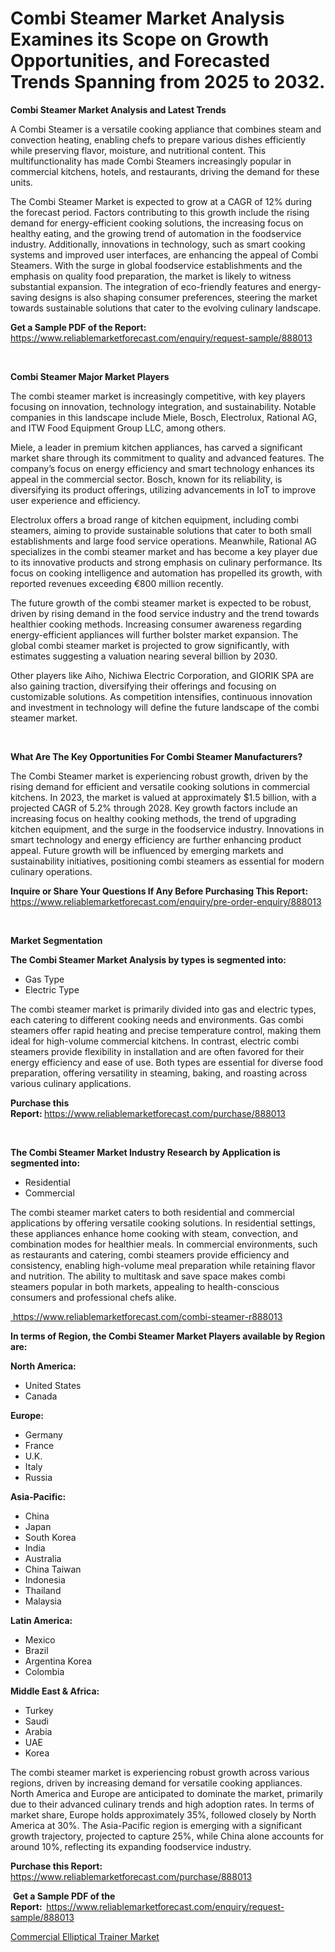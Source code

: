 <p><h1>Combi Steamer Market Analysis Examines its Scope on Growth Opportunities, and Forecasted Trends Spanning from 2025 to 2032.</h1></p><p><strong>Combi Steamer Market Analysis and Latest Trends</strong></p>
<p><p>A Combi Steamer is a versatile cooking appliance that combines steam and convection heating, enabling chefs to prepare various dishes efficiently while preserving flavor, moisture, and nutritional content. This multifunctionality has made Combi Steamers increasingly popular in commercial kitchens, hotels, and restaurants, driving the demand for these units.</p><p>The Combi Steamer Market is expected to grow at a CAGR of 12% during the forecast period. Factors contributing to this growth include the rising demand for energy-efficient cooking solutions, the increasing focus on healthy eating, and the growing trend of automation in the foodservice industry. Additionally, innovations in technology, such as smart cooking systems and improved user interfaces, are enhancing the appeal of Combi Steamers. With the surge in global foodservice establishments and the emphasis on quality food preparation, the market is likely to witness substantial expansion. The integration of eco-friendly features and energy-saving designs is also shaping consumer preferences, steering the market towards sustainable solutions that cater to the evolving culinary landscape.</p></p>
<p><strong>Get a Sample PDF of the Report:&nbsp;</strong> <a href="https://www.reliablemarketforecast.com/enquiry/request-sample/888013?utm_campaign=1885&utm_medium=2&utm_source=Github&utm_content=ia&utm_term=07022025&utm_id=combi-steamer">https://www.reliablemarketforecast.com/enquiry/request-sample/888013</a></p>
<p>&nbsp;</p>
<p><strong>Combi Steamer Major Market Players</strong></p>
<p><p>The combi steamer market is increasingly competitive, with key players focusing on innovation, technology integration, and sustainability. Notable companies in this landscape include Miele, Bosch, Electrolux, Rational AG, and ITW Food Equipment Group LLC, among others.</p><p>Miele, a leader in premium kitchen appliances, has carved a significant market share through its commitment to quality and advanced features. The company’s focus on energy efficiency and smart technology enhances its appeal in the commercial sector. Bosch, known for its reliability, is diversifying its product offerings, utilizing advancements in IoT to improve user experience and efficiency.</p><p>Electrolux offers a broad range of kitchen equipment, including combi steamers, aiming to provide sustainable solutions that cater to both small establishments and large food service operations. Meanwhile, Rational AG specializes in the combi steamer market and has become a key player due to its innovative products and strong emphasis on culinary performance. Its focus on cooking intelligence and automation has propelled its growth, with reported revenues exceeding €800 million recently.</p><p>The future growth of the combi steamer market is expected to be robust, driven by rising demand in the food service industry and the trend towards healthier cooking methods. Increasing consumer awareness regarding energy-efficient appliances will further bolster market expansion. The global combi steamer market is projected to grow significantly, with estimates suggesting a valuation nearing several billion by 2030.</p><p>Other players like Aiho, Nichiwa Electric Corporation, and GIORIK SPA are also gaining traction, diversifying their offerings and focusing on customizable solutions. As competition intensifies, continuous innovation and investment in technology will define the future landscape of the combi steamer market.</p></p>
<p>&nbsp;</p>
<p><strong>What Are The Key Opportunities For Combi Steamer Manufacturers?</strong></p>
<p><p>The Combi Steamer market is experiencing robust growth, driven by the rising demand for efficient and versatile cooking solutions in commercial kitchens. In 2023, the market is valued at approximately $1.5 billion, with a projected CAGR of 5.2% through 2028. Key growth factors include an increasing focus on healthy cooking methods, the trend of upgrading kitchen equipment, and the surge in the foodservice industry. Innovations in smart technology and energy efficiency are further enhancing product appeal. Future growth will be influenced by emerging markets and sustainability initiatives, positioning combi steamers as essential for modern culinary operations.</p></p>
<p><strong>Inquire or Share Your Questions If Any Before Purchasing This Report:</strong> <a href="https://www.reliablemarketforecast.com/enquiry/pre-order-enquiry/888013?utm_campaign=1885&utm_medium=2&utm_source=Github&utm_content=ia&utm_term=07022025&utm_id=combi-steamer">https://www.reliablemarketforecast.com/enquiry/pre-order-enquiry/888013</a></p>
<p>&nbsp;</p>
<p><strong>Market Segmentation</strong></p>
<p><strong>The Combi Steamer Market Analysis by types is segmented into:</strong></p>
<p><ul><li>Gas Type</li><li>Electric Type</li></ul></p>
<p><p>The combi steamer market is primarily divided into gas and electric types, each catering to different cooking needs and environments. Gas combi steamers offer rapid heating and precise temperature control, making them ideal for high-volume commercial kitchens. In contrast, electric combi steamers provide flexibility in installation and are often favored for their energy efficiency and ease of use. Both types are essential for diverse food preparation, offering versatility in steaming, baking, and roasting across various culinary applications.</p></p>
<p><strong>Purchase this Report:&nbsp;</strong><a href="https://www.reliablemarketforecast.com/purchase/888013?utm_campaign=1885&utm_medium=2&utm_source=Github&utm_content=ia&utm_term=07022025&utm_id=combi-steamer">https://www.reliablemarketforecast.com/purchase/888013</a></p>
<p>&nbsp;</p>
<p><strong>The Combi Steamer Market Industry Research by Application is segmented into:</strong></p>
<p><ul><li>Residential</li><li>Commercial</li></ul></p>
<p><p>The combi steamer market caters to both residential and commercial applications by offering versatile cooking solutions. In residential settings, these appliances enhance home cooking with steam, convection, and combination modes for healthier meals. In commercial environments, such as restaurants and catering, combi steamers provide efficiency and consistency, enabling high-volume meal preparation while retaining flavor and nutrition. The ability to multitask and save space makes combi steamers popular in both markets, appealing to health-conscious consumers and professional chefs alike.</p></p>
<p><a href="https://www.reliablemarketforecast.com/combi-steamer-r888013?utm_campaign=1885&utm_medium=2&utm_source=Github&utm_content=ia&utm_term=07022025&utm_id=combi-steamer">&nbsp;https://www.reliablemarketforecast.com/combi-steamer-r888013</a></p>
<p><strong>In terms of Region, the Combi Steamer Market Players available by Region are:</strong></p>
<p>
    <p> <strong> North America: </strong>
        <ul>
            <li>United States</li>
            <li>Canada</li>
        </ul>
        </p> 
    <p> <strong> Europe: </strong>
        <ul>
            <li>Germany</li>
            <li>France</li>
            <li>U.K.</li>
            <li>Italy</li>
            <li>Russia</li>
        </ul>
        </p> 
    <p> <strong> Asia-Pacific: </strong>
        <ul>
            <li>China</li>
            <li>Japan</li>
            <li>South Korea</li>
            <li>India</li>
            <li>Australia</li>
            <li>China Taiwan</li>
            <li>Indonesia</li>
            <li>Thailand</li>
            <li>Malaysia</li>
        </ul>
        </p> 
    <p> <strong> Latin America: </strong>
        <ul>
            <li>Mexico</li>
            <li>Brazil</li>
            <li>Argentina Korea</li>
            <li>Colombia</li>
        </ul>
        </p> 
    <p> <strong> Middle East & Africa: </strong>
        <ul>
            <li>Turkey</li>
            <li>Saudi</li>
            <li>Arabia</li>
            <li>UAE</li>
            <li>Korea</li>
        </ul>
    </p>
    </p>
<p><p>The combi steamer market is experiencing robust growth across various regions, driven by increasing demand for versatile cooking appliances. North America and Europe are anticipated to dominate the market, primarily due to their advanced culinary trends and high adoption rates. In terms of market share, Europe holds approximately 35%, followed closely by North America at 30%. The Asia-Pacific region is emerging with a significant growth trajectory, projected to capture 25%, while China alone accounts for around 10%, reflecting its expanding foodservice industry.</p></p>
<p><strong>Purchase this Report: </strong><a href="https://www.reliablemarketforecast.com/purchase/888013?utm_campaign=1885&utm_medium=2&utm_source=Github&utm_content=ia&utm_term=07022025&utm_id=combi-steamer">https://www.reliablemarketforecast.com/purchase/888013</a></p>
<p>&nbsp;<strong>Get a Sample PDF of the Report:&nbsp;&nbsp;</strong><a href="https://www.reliablemarketforecast.com/enquiry/request-sample/888013?utm_campaign=1885&utm_medium=2&utm_source=Github&utm_content=ia&utm_term=07022025&utm_id=combi-steamer">https://www.reliablemarketforecast.com/enquiry/request-sample/888013</a></p>
<p><strong></strong></p>
<p><p><a href="https://github.com/sofayahoo2023/Market-Research-Report-List-6/blob/main/commercial-elliptical-trainer-market.md?utm_campaign=1885&utm_medium=2&utm_source=Github&utm_content=ia&utm_term=07022025&utm_id=combi-steamer">Commercial Elliptical Trainer Market</a></p></p>